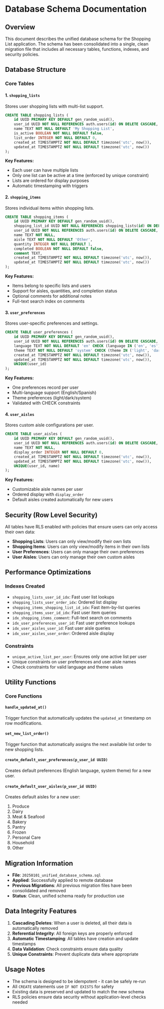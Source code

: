 # Database Schema Documentation

## Overview

This document describes the unified database schema for the Shopping List application. The schema has been consolidated into a single, clean migration file that includes all necessary tables, functions, indexes, and security policies.

## Database Structure

### Core Tables

#### 1. `shopping_lists`
Stores user shopping lists with multi-list support.

```sql
CREATE TABLE shopping_lists (
    id UUID PRIMARY KEY DEFAULT gen_random_uuid(),
    user_id UUID NOT NULL REFERENCES auth.users(id) ON DELETE CASCADE,
    name TEXT NOT NULL DEFAULT 'My Shopping List',
    is_active BOOLEAN NOT NULL DEFAULT false,
    list_order INTEGER NOT NULL DEFAULT 0,
    created_at TIMESTAMPTZ NOT NULL DEFAULT timezone('utc', now()),
    updated_at TIMESTAMPTZ NOT NULL DEFAULT timezone('utc', now())
);
```

**Key Features:**
- Each user can have multiple lists
- Only one list can be active at a time (enforced by unique constraint)
- Lists are ordered for display purposes
- Automatic timestamping with triggers

#### 2. `shopping_items`
Stores individual items within shopping lists.

```sql
CREATE TABLE shopping_items (
    id UUID PRIMARY KEY DEFAULT gen_random_uuid(),
    shopping_list_id UUID NOT NULL REFERENCES shopping_lists(id) ON DELETE CASCADE,
    user_id UUID NOT NULL REFERENCES auth.users(id) ON DELETE CASCADE,
    name TEXT NOT NULL,
    aisle TEXT NOT NULL DEFAULT 'Other',
    quantity INTEGER NOT NULL DEFAULT 1,
    completed BOOLEAN NOT NULL DEFAULT false,
    comment TEXT,
    created_at TIMESTAMPTZ NOT NULL DEFAULT timezone('utc', now()),
    updated_at TIMESTAMPTZ NOT NULL DEFAULT timezone('utc', now())
);
```

**Key Features:**
- Items belong to specific lists and users
- Support for aisles, quantities, and completion status
- Optional comments for additional notes
- Full-text search index on comments

#### 3. `user_preferences`
Stores user-specific preferences and settings.

```sql
CREATE TABLE user_preferences (
    id UUID PRIMARY KEY DEFAULT gen_random_uuid(),
    user_id UUID NOT NULL REFERENCES auth.users(id) ON DELETE CASCADE,
    language TEXT NOT NULL DEFAULT 'en' CHECK (language IN ('en', 'es')),
    theme TEXT NOT NULL DEFAULT 'system' CHECK (theme IN ('light', 'dark', 'system')),
    created_at TIMESTAMPTZ NOT NULL DEFAULT timezone('utc', now()),
    updated_at TIMESTAMPTZ NOT NULL DEFAULT timezone('utc', now()),
    UNIQUE(user_id)
);
```

**Key Features:**
- One preferences record per user
- Multi-language support (English/Spanish)
- Theme preferences (light/dark/system)
- Validated with CHECK constraints

#### 4. `user_aisles`
Stores custom aisle configurations per user.

```sql
CREATE TABLE user_aisles (
    id UUID PRIMARY KEY DEFAULT gen_random_uuid(),
    user_id UUID NOT NULL REFERENCES auth.users(id) ON DELETE CASCADE,
    name TEXT NOT NULL,
    display_order INTEGER NOT NULL DEFAULT 0,
    created_at TIMESTAMPTZ NOT NULL DEFAULT timezone('utc', now()),
    updated_at TIMESTAMPTZ NOT NULL DEFAULT timezone('utc', now()),
    UNIQUE(user_id, name)
);
```

**Key Features:**
- Customizable aisle names per user
- Ordered display with `display_order`
- Default aisles created automatically for new users

## Security (Row Level Security)

All tables have RLS enabled with policies that ensure users can only access their own data:

- **Shopping Lists**: Users can only view/modify their own lists
- **Shopping Items**: Users can only view/modify items in their own lists
- **User Preferences**: Users can only manage their own preferences
- **User Aisles**: Users can only manage their own custom aisles

## Performance Optimizations

### Indexes Created

- `shopping_lists_user_id_idx`: Fast user list lookups
- `shopping_lists_user_order_idx`: Ordered list display
- `shopping_items_shopping_list_id_idx`: Fast item-by-list queries
- `shopping_items_user_id_idx`: Fast user item queries
- `idx_shopping_items_comment`: Full-text search on comments
- `idx_user_preferences_user_id`: Fast user preference lookups
- `idx_user_aisles_user_id`: Fast user aisle queries
- `idx_user_aisles_user_order`: Ordered aisle display

### Constraints

- `unique_active_list_per_user`: Ensures only one active list per user
- Unique constraints on user preferences and user aisle names
- Check constraints for valid language and theme values

## Utility Functions

### Core Functions

#### `handle_updated_at()`
Trigger function that automatically updates the `updated_at` timestamp on row modifications.

#### `set_new_list_order()`
Trigger function that automatically assigns the next available list order to new shopping lists.

#### `create_default_user_preferences(p_user_id UUID)`
Creates default preferences (English language, system theme) for a new user.

#### `create_default_user_aisles(p_user_id UUID)`
Creates default aisles for a new user:
1. Produce
2. Dairy
3. Meat & Seafood
4. Bakery
5. Pantry
6. Frozen
7. Personal Care
8. Household
9. Other

## Migration Information

- **File**: `20250101_unified_database_schema.sql`
- **Applied**: Successfully applied to remote database
- **Previous Migrations**: All previous migration files have been consolidated and removed
- **Status**: Clean, unified schema ready for production use

## Data Integrity Features

1. **Cascading Deletes**: When a user is deleted, all their data is automatically removed
2. **Referential Integrity**: All foreign keys are properly enforced
3. **Automatic Timestamping**: All tables have creation and update timestamps
4. **Data Validation**: Check constraints ensure data quality
5. **Unique Constraints**: Prevent duplicate data where appropriate

## Usage Notes

- The schema is designed to be idempotent - it can be safely re-run
- All `CREATE` statements use `IF NOT EXISTS` for safety
- Existing data is preserved and updated to match the new schema
- RLS policies ensure data security without application-level checks needed